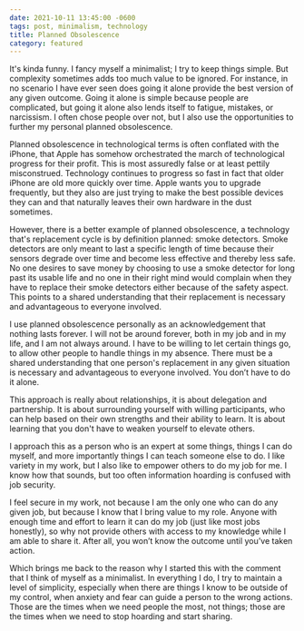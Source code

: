 ```yaml
---
date: 2021-10-11 13:45:00 -0600
tags: post, minimalism, technology
title: Planned Obsolescence
category: featured
---
```


It's kinda funny. I fancy myself a minimalist; I try to keep things simple. But complexity sometimes adds too much value to be ignored. For instance, in no scenario I have ever seen does going it alone provide the best version of any given outcome. Going it alone is simple because people are complicated, but going it alone also lends itself to fatigue, mistakes, or narcissism. I often chose people over not, but I also use the opportunities to further my personal planned obsolescence.

Planned obsolescence in technological terms is often conflated with the iPhone, that Apple has somehow orchestrated the march of technological progress for their profit. This is most assuredly false or at least pettily misconstrued. Technology continues to progress so fast in fact that older iPhone are old more quickly over time. Apple wants you to upgrade frequently, but they also are just trying to make the best possible devices they can and that naturally leaves their own hardware in the dust sometimes.

However, there is a better example of planned obsolescence, a technology that's replacement cycle is by definition planned: smoke detectors. Smoke detectors are only meant to last a specific length of time because their sensors degrade over time and become less effective and thereby less safe. No one desires to save money by choosing to use a smoke detector for long past its usable life and no one in their right mind would complain when they have to replace their smoke detectors either because of the safety aspect. This points to a shared understanding that their replacement is necessary and advantageous to everyone involved.

I use planned obsolescence personally as an acknowledgement that nothing lasts forever. I will not be around forever, both in my job and in my life, and I am not always around. I have to be willing to let certain things go, to allow other people to handle things in my absence. There must be a shared understanding that one person's replacement in any given situation is necessary and advantageous to everyone involved. You don’t have to do it alone.

This approach is really about relationships, it is about delegation and partnership. It is about surrounding yourself with willing participants, who can help based on their own strengths and their ability to learn. It is about learning that you don't have to weaken yourself to elevate others.

I approach this as a person who is an expert at some things, things I can do myself, and more importantly things I can teach someone else to do. I like variety in my work, but I also like to empower others to do my job for me. I know how that sounds, but too often information hoarding is confused with job security.

I feel secure in my work, not because I am the only one who can do any given job, but because I know that I bring value to my role. Anyone with enough time and effort to learn it can do my job (just like most jobs honestly), so why not provide others with access to my knowledge while I am able to share it. After all, you won’t know the outcome until you’ve taken action.

Which brings me back to the reason why I started this with the comment that I think of myself as a minimalist. In everything I do, I try to maintain a level of simplicity, especially when there are things I know to be outside of my control, when anxiety and fear can guide a person to the wrong actions. Those are the times when we need people the most, not things; those are the times when we need to stop hoarding and start sharing.